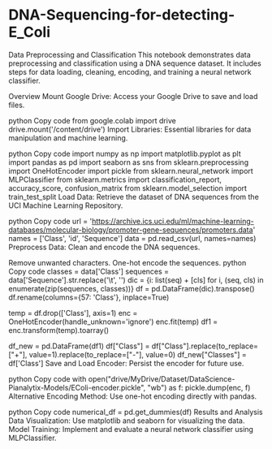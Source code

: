 # DNA-Sequencing-for-detecting-E_Coli
Data Preprocessing and Classification
This notebook demonstrates data preprocessing and classification using a DNA sequence dataset. It includes steps for data loading, cleaning, encoding, and training a neural network classifier.

Overview
Mount Google Drive: Access your Google Drive to save and load files.

python
Copy code
from google.colab import drive
drive.mount('/content/drive')
Import Libraries: Essential libraries for data manipulation and machine learning.

python
Copy code
import numpy as np
import matplotlib.pyplot as plt
import pandas as pd
import seaborn as sns
from sklearn.preprocessing import OneHotEncoder
import pickle
from sklearn.neural_network import MLPClassifier
from sklearn.metrics import classification_report, accuracy_score, confusion_matrix
from sklearn.model_selection import train_test_split
Load Data: Retrieve the dataset of DNA sequences from the UCI Machine Learning Repository.

python
Copy code
url = 'https://archive.ics.uci.edu/ml/machine-learning-databases/molecular-biology/promoter-gene-sequences/promoters.data'
names = ['Class', 'id', 'Sequence']
data = pd.read_csv(url, names=names)
Preprocess Data: Clean and encode the DNA sequences.

Remove unwanted characters.
One-hot encode the sequences.
python
Copy code
classes = data['Class']
sequences = data['Sequence'].str.replace('\t', '')
dic = {i: list(seq) + [cls] for i, (seq, cls) in enumerate(zip(sequences, classes))}
df = pd.DataFrame(dic).transpose()
df.rename(columns={57: 'Class'}, inplace=True)

temp = df.drop(['Class'], axis=1)
enc = OneHotEncoder(handle_unknown='ignore')
enc.fit(temp)
df1 = enc.transform(temp).toarray()

df_new = pd.DataFrame(df1)
df["Class"] = df["Class"].replace(to_replace=["+"], value=1).replace(to_replace=["-"], value=0)
df_new["Classes"] = df['Class']
Save and Load Encoder: Persist the encoder for future use.

python
Copy code
with open("drive/MyDrive/Dataset/DataScience-Pianalytix-Models/EColi-encoder.pickle", "wb") as f:
    pickle.dump(enc, f)
Alternative Encoding Method: Use one-hot encoding directly with pandas.

python
Copy code
numerical_df = pd.get_dummies(df)
Results and Analysis
Data Visualization: Use matplotlib and seaborn for visualizing the data.
Model Training: Implement and evaluate a neural network classifier using MLPClassifier.
